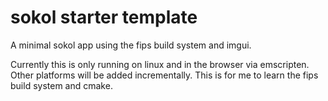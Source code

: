 # sokol starter template
A minimal sokol app using the fips build system and imgui.

Currently this is only running on linux and in the browser via emscripten.
Other platforms will be added incrementally.
This is for me to learn the fips build system and cmake.